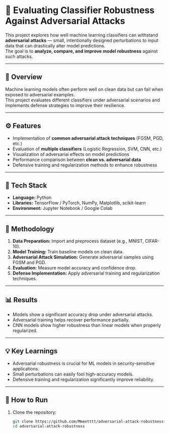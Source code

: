 # 🧠 Evaluating Classifier Robustness Against Adversarial Attacks

This project explores how well machine learning classifiers can withstand **adversarial attacks** — small, intentionally designed perturbations to input data that can drastically alter model predictions.  
The goal is to **analyze, compare, and improve model robustness** against such attacks.

---

## 📘 Overview
Machine learning models often perform well on clean data but can fail when exposed to adversarial examples.  
This project evaluates different classifiers under adversarial scenarios and implements defense strategies to improve their resilience.

---

## ⚙️ Features
- Implementation of **common adversarial attack techniques** (FGSM, PGD, etc.)  
- Evaluation of **multiple classifiers** (Logistic Regression, SVM, CNN, etc.)  
- Visualization of adversarial effects on model predictions  
- Performance comparison between **clean vs. adversarial data**  
- Defensive training and regularization methods to enhance robustness  

---

## 🧰 Tech Stack
- **Language:** Python  
- **Libraries:** TensorFlow / PyTorch, NumPy, Matplotlib, scikit-learn  
- **Environment:** Jupyter Notebook / Google Colab  

---

## 🧪 Methodology
1. **Data Preparation:** Import and preprocess dataset (e.g., MNIST, CIFAR-10).  
2. **Model Training:** Train baseline models on clean data.  
3. **Adversarial Attack Simulation:** Generate adversarial samples using FGSM and PGD.  
4. **Evaluation:** Measure model accuracy and confidence drop.  
5. **Defense Implementation:** Apply adversarial training and regularization techniques.  

---

## 📊 Results
- Models show a significant accuracy drop under adversarial attacks.  
- Adversarial training helps recover performance partially.  
- CNN models show higher robustness than linear models when properly regularized.  

---

## 💡 Key Learnings
- Adversarial robustness is crucial for ML models in security-sensitive applications.  
- Small perturbations can easily fool high-accuracy models.  
- Defensive training and regularization significantly improve reliability.

---

## 🚀 How to Run
1. Clone the repository:
   ```bash
   git clone https://github.com/Mmeetttt/adversarial-attack-robustness.git
   cd adversarial-attack-robustness
